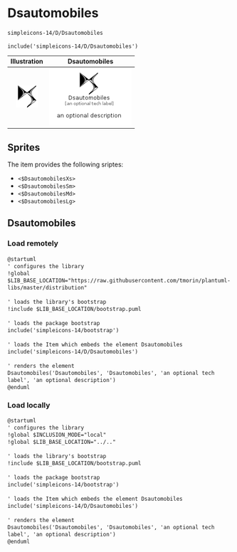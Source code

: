 # Dsautomobiles


```text
simpleicons-14/D/Dsautomobiles
```

```text
include('simpleicons-14/D/Dsautomobiles')
```



| Illustration | Dsautomobiles |
| :---: | :---: |
| ![illustration for Illustration](../../simpleicons-14/D/Dsautomobiles.png) | ![illustration for Dsautomobiles](../../simpleicons-14/D/Dsautomobiles.Local.png) |



## Sprites
The item provides the following sriptes:

- `<$DsautomobilesXs>`
- `<$DsautomobilesSm>`
- `<$DsautomobilesMd>`
- `<$DsautomobilesLg>`





## Dsautomobiles

### Load remotely
```plantuml
@startuml
' configures the library
!global $LIB_BASE_LOCATION="https://raw.githubusercontent.com/tmorin/plantuml-libs/master/distribution"

' loads the library's bootstrap
!include $LIB_BASE_LOCATION/bootstrap.puml

' loads the package bootstrap
include('simpleicons-14/bootstrap')

' loads the Item which embeds the element Dsautomobiles
include('simpleicons-14/D/Dsautomobiles')

' renders the element
Dsautomobiles('Dsautomobiles', 'Dsautomobiles', 'an optional tech label', 'an optional description')
@enduml
```

### Load locally
```plantuml
@startuml
' configures the library
!global $INCLUSION_MODE="local"
!global $LIB_BASE_LOCATION="../.."

' loads the library's bootstrap
!include $LIB_BASE_LOCATION/bootstrap.puml

' loads the package bootstrap
include('simpleicons-14/bootstrap')

' loads the Item which embeds the element Dsautomobiles
include('simpleicons-14/D/Dsautomobiles')

' renders the element
Dsautomobiles('Dsautomobiles', 'Dsautomobiles', 'an optional tech label', 'an optional description')
@enduml
```

